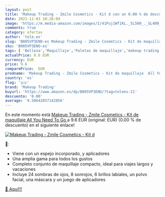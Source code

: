 ```yaml
---
layout: post
title: 'Makeup Trading - Zmile Cosmetics - Kit d con un 0.00 % de descuento'
date: 2021-11-03 10:28:04
image: 'https://m.media-amazon.com/images/I/41Puj1Wf1KL._SL500_._SL400_.jpg'
comments: true
category: ofertas
author: 'tole.es'
slug: 'B005VP3ENO-es Makeup Trading - Zmile Cosmetics - Kit de maquillaje All...'
sku: 'B005VP3ENO-es'
tags: [ 'Belleza','Maquillaje','Paletas de maquillaje','makeup trading','maquillaje', ]
actualPrice: 9.6 EUR
currency: EUR
price: 9.6
comparePrice:  EUR
prodname: 'Makeup Trading - Zmile Cosmetics - Kit de maquillaje  All You Need To Go '
country: 'es'
flag: '🇪🇸'
brand: 'Makeup Trading'
buyurl: 'https://www.amazon.es/dp/B005VP3ENO/?tag=tolees-21'
descuento: '0.00'
average: '9.58642857142856'
---
```


En este momento está [Makeup Trading - Zmile Cosmetics - Kit de maquillaje  All You Need To Go ](https://www.amazon.es/dp/B005VP3ENO/?tag=tolees-21) a 9.6 EUR (original:  EUR) (0.00 %  de descuento) en el siguiente enlace!

[![Makeup Trading - Zmile Cosmetics - Kit d](https://m.media-amazon.com/images/I/41Puj1Wf1KL._SL500_._SL400_.jpg)](https://www.amazon.es/dp/B005VP3ENO/?tag=tolees-21)

🔎:

- Viene con un espejo incorporado, y aplicadores
- Una amplia gama para todos los gustos
- Completo conjunto de maquillaje compacto, ideal para viajes largos y vacaciones
- Incluye 24 sombras de ojos, 8 sonrojos, 6 brillos labiales, un polvo facial, una máscara y un juego de aplicadores

[🛒 Aquí!!!](https://www.amazon.es/dp/B005VP3ENO/?tag=tolees-21)
